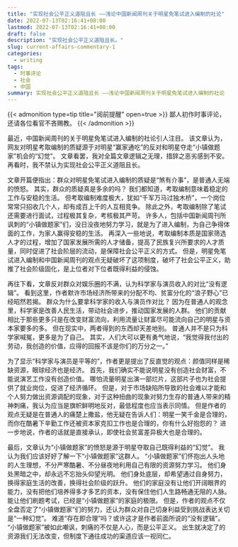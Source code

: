 ```yaml
---
title: "实现社会公平正义道阻且长 ——浅论中国新闻周刊关于明星免笔试进入编制的社论"
date: 2022-07-13T02:16:41+08:00
lastmod: 2022-07-13T02:16:41+08:00
draft: false
description: "实现社会公平正义道阻且长。"
slug: current-affairs-commentary-1
categories:
  - writing
tags:
  - 时事评论
  - 社会
  - 中国
summary: 实现社会公平正义道阻且长 ——浅论中国新闻周刊关于明星免笔试进入编制的社论
---
```


{{< admonition type=tip title="阅前提醒" open=true >}}
鄙人初作时事评论，还请各位看官不吝赐教。
{{< /admonition >}}

最近，中国新闻周刊的关于明星免笔试进入编制的社论引人注目。
该文章认为，网友对明星考取编制的质疑源于对明星“赢家通吃”的反对和明星夺走“小镇做题家”机会的“幻觉”。
文章看罢，我对全篇文章逻辑之无理，措辞之恶劣感到不安。再看时，我不禁认为实现社会公平正义道阻且长。

文章开篇便指出：群众对明星免笔试进入编制的质疑是“煞有介事”，是普通人无端的愤怒。
其实，群众的质疑真是多余的吗？
我们都知道，考取编制意味着稳定的工作与安稳的生活。
但考取编制难度极大，犹如“千军万马过独木桥”，一个岗位常常只招收几个人，却有成百上千的人互相竞争。
除此之外，考取编制除了笔试还需要进行面试，过程极其复杂，考核极其严苛。
许多人，包括中国新闻周刊所讽刺的“小镇做题家”们，没日没夜地努力学习，就是为了进入编制，为自己争得体面的工作，为家人赢得安稳的生活。
再深入一些地说，考取编制本质是国家筛选人才的过程，增加了国家发展所需的人才储备，提高了民族复兴所要求的人才质量，同时促进了社会阶层的流动，是保障社会公平正义的方式。
但是，明星免笔试进入编制和中国新闻周刊的观点无疑破坏了这项制度，破坏了社会公平正义，助推了社会阶级固化，是上位者对下位者既得利益的侵蚀。

再往下看，文章反对群众对娱乐圈的不满，认为科学家与演员收入的对比“没有逻辑”。
看到这里，作者默许市场经济所带来的分配不均、贫富分化的“浪子野心”已经昭然若揭。
群众为什么要拿科学家的收入与演员作对比？
因为在普通人的观念里，科学家是改善人民生活，带动社会进步，推动国家发展的人群。
他们的贡献相比于那些更多只是在改变财富流向，利用流量让财富尽可能流向自己的明星与资本家要多的多。
但在现实中，两者得到的东西却天差地别。
普通人并不是只为科学家喊冤，更多是为了自己。
其实，人们大可以更有勇气地说，“我觉得我付出的劳动，我创造的价值，应得的回报不该是你们的万分之一。”

为了显示“科学家与演员是平等的”，作者更是提出了反直觉的观点：颜值同样是稀缺资源，眼球经济也是经济。
首先，我们确实不能说明星没有创造社会财富，不能说演艺工作没有创造价值。
哪怕流量明星出演一部烂片，这部片子也为社会提供了就业岗位，促进了经济循环。
但是，对于市场缺陷所导致的社会难以才能和个人努力做出资源调配的现象，对于这种扭曲的现象对努力生存的普通人带来的精神刺痛，我认为应当是旗帜鲜明地反对，最低程度也应当表示同情。
但是作者的观点无疑是在普通人的痛楚上撒盐，他无疑在告诉人们：明星一笑千金是合理的，而你在酷暑下辛勤工作还被资本家克扣工作也是合理的，你有什么好抱怨的？
进一步地说，作者的话就是直接承认，即使社会贫富差异极大也是合理的。

最后，文章认为“小镇做题家”的愤怒是源于明星夺取自己既得利益的“幻觉”。
我认为我们应该好好了解一下“小镇做题家”这群人。
“小镇做题家”们怀抱出人头地的人生理想，不分严寒酷暑、不分昼夜地利用自己有限的资源努力学习。
他们身处黑暗之中，却永远不忘抬头仰望光明。
他们身处底层，却希望通过自身努力，换得家庭生活的改善，换得社会阶级的跃升。
他们的家庭没有让他们开阔眼界的能力，没有把他们培养得多才多艺的资本，没有保住他们人生路畅通无阻的人脉。
能让他们刷题考试，已经是“小镇做题家”的家庭的极限。
但是，作者的观点不仅全盘否定了“小镇做题家”们的努力，还认为群众对自己切身利益受到挑战表达关切是“一种幻觉”。
难道“存在即合理”吗？或许这才是作者前面所说的“没有逻辑”。
“小镇做题家”被如此嘲讽，刺痛的不仅是人心，而是公平正义。
出生就决定了的资源我们无法改变，但制度下通往成功的渠道应该一视同仁。


